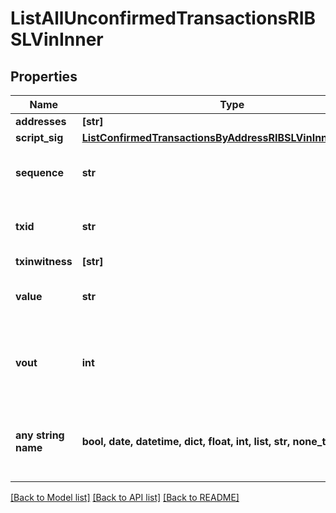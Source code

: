 # ListAllUnconfirmedTransactionsRIBSLVinInner


## Properties
Name | Type | Description | Notes
------------ | ------------- | ------------- | -------------
**addresses** | **[str]** |  | 
**script_sig** | [**ListConfirmedTransactionsByAddressRIBSLVinInnerScriptSig**](ListConfirmedTransactionsByAddressRIBSLVinInnerScriptSig.md) |  | 
**sequence** | **str** | Represents the script sequence number. | 
**txid** | **str** | Represents the reference transaction identifier. | 
**txinwitness** | **[str]** |  | 
**value** | **str** | Represents the sent/received amount. | 
**vout** | **int** | Defines the vout of the transaction output, i.e. which output to spend. | 
**any string name** | **bool, date, datetime, dict, float, int, list, str, none_type** | any string name can be used but the value must be the correct type | [optional]

[[Back to Model list]](../README.md#documentation-for-models) [[Back to API list]](../README.md#documentation-for-api-endpoints) [[Back to README]](../README.md)


